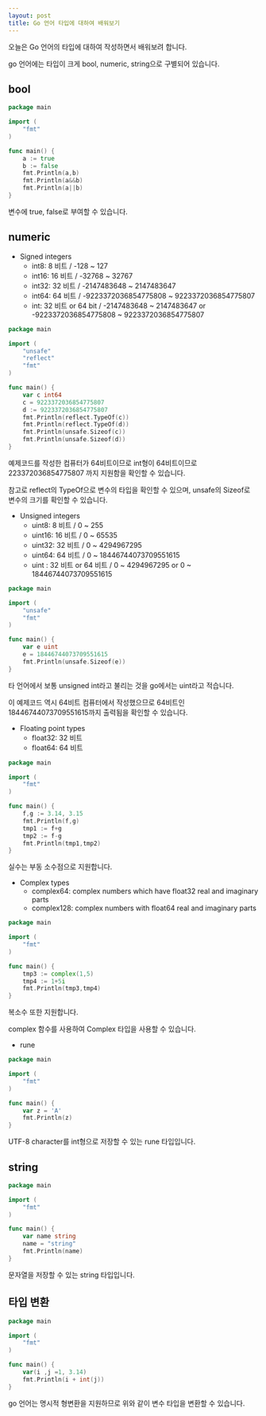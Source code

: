 ```yaml
---
layout: post
title: Go 언어 타입에 대하여 배워보기
---
```


오늘은 Go 언어의 타입에 대하여 작성하면서 배워보려 합니다.

go 언어에는 타입이 크게 bool, numeric, string으로 구별되어 있습니다.

## bool

```go
package main

import (
	"fmt"
)

func main() {
	a := true
	b := false
	fmt.Println(a,b)
	fmt.Println(a&&b)
	fmt.Println(a||b)
}
```

변수에 true, false로 부여할 수 있습니다.

## numeric

* Signed integers
    * int8: 8 비트 / -128 ~ 127
    * int16: 16 비트 / -32768 ~ 32767
    * int32: 32 비트 / -2147483648 ~ 2147483647
    * int64: 64 비트 / -9223372036854775808 ~ 9223372036854775807
    * int: 32 비트 or 64 bit / -2147483648 ~ 2147483647 or -9223372036854775808 ~ 9223372036854775807

```go
package main

import (
	"unsafe"
	"reflect"
	"fmt"
)

func main() {
	var c int64 
	c = 9223372036854775807
	d := 9223372036854775807
	fmt.Println(reflect.TypeOf(c))
	fmt.Println(reflect.TypeOf(d))
	fmt.Println(unsafe.Sizeof(c))
	fmt.Println(unsafe.Sizeof(d))
}
```

예제코드를 작성한 컴퓨터가 64비트이므로 int형이 64비트이므로 223372036854775807 까지 지원함을 확인할 수 있습니다.

참고로 reflect의 TypeOf으로 변수의 타입을 확인할 수 있으며, unsafe의 Sizeof로 변수의 크기를 확인할 수 있습니다.

* Unsigned integers
    * uint8: 8 비트 / 0 ~ 255
    * uint16: 16 비트 / 0 ~ 65535
    * uint32: 32 비트 / 0 ~ 4294967295
    * uint64: 64 비트 / 0 ~ 18446744073709551615
    * uint : 32 비트 or 64 비트 / 0 ~ 4294967295 or 0 ~ 18446744073709551615

```go
package main

import (
	"unsafe"
	"fmt"
)

func main() {
	var e uint
	e = 18446744073709551615
	fmt.Println(unsafe.Sizeof(e))
}
```

타 언어에서 보통 unsigned int라고 불리는 것을 go에서는 uint라고 적습니다.

이 예제코드 역시 64비트 컴퓨터에서 작성했으므로 64비트인 18446744073709551615까지 출력됨을 확인할 수 있습니다.

* Floating point types
    * float32: 32 비트
    * float64: 64 비트

```go
package main

import (
	"fmt"
)

func main() {
	f,g := 3.14, 3.15
	fmt.Println(f,g)
	tmp1 := f+g
	tmp2 := f-g
	fmt.Println(tmp1,tmp2)
}
```

실수는 부동 소수점으로 지원합니다.

* Complex types
    * complex64: complex numbers which have float32 real and imaginary parts
    * complex128: complex numbers with float64 real and imaginary parts

```go
package main

import (
	"fmt"
)

func main() {
	tmp3 := complex(1,5)
	tmp4 := 1+5i
	fmt.Println(tmp3,tmp4)
}
```

복소수 또한 지원합니다.

complex 함수를 사용하여 Complex 타입을 사용할 수 있습니다.


* rune

```go
package main

import (
	"fmt"
)

func main() {
	var z = 'A'
	fmt.Println(z)
}
```

UTF-8 character를 int형으로 저장할 수 있는 rune 타입입니다.

## string

```go
package main

import (
	"fmt"
)

func main() {
    var name string 
	name = "string"
	fmt.Println(name)
}
```

문자열을 저장할 수 있는 string 타입입니다.

## 타입 변환 

```go
package main

import (
	"fmt"
)

func main() {
	var(i ,j =1, 3.14)
	fmt.Println(i + int(j))
}
```

go 언어는 명시적 형변환을 지원하므로 위와 같이 변수 타입을 변환할 수 있습니다.